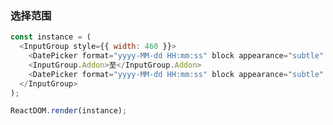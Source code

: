 ### 选择范围

<!--start-code-->

```js
const instance = (
  <InputGroup style={{ width: 460 }}>
    <DatePicker format="yyyy-MM-dd HH:mm:ss" block appearance="subtle" />
    <InputGroup.Addon>至</InputGroup.Addon>
    <DatePicker format="yyyy-MM-dd HH:mm:ss" block appearance="subtle" />
  </InputGroup>
);

ReactDOM.render(instance);
```

<!--end-code-->

